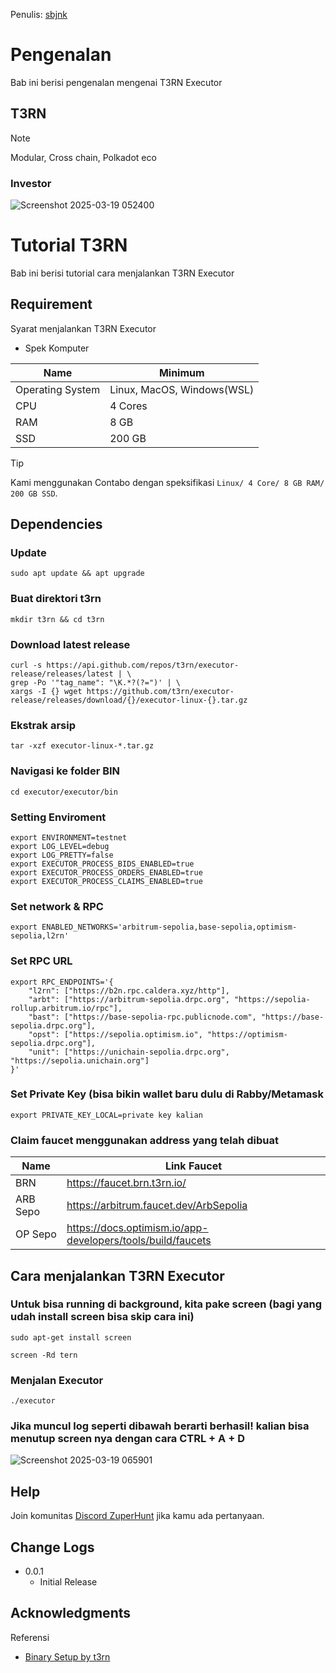 Penulis: [sbjnk](https://x.com/sbjnk_)

# Pengenalan
Bab ini berisi pengenalan mengenai T3RN Executor

## T3RN
> [!NOTE]
> Modular, Cross chain, Polkadot eco

### Investor
![Screenshot 2025-03-19 052400](https://github.com/user-attachments/assets/cbfbbdaa-b1e2-4027-b574-8b581c08e83d)


# Tutorial T3RN
Bab ini berisi tutorial cara menjalankan T3RN Executor

## Requirement
Syarat menjalankan T3RN Executor
- Spek Komputer
  
| Name | Minimum |
| ------------- | ------------- |
| Operating System  | Linux, MacOS, Windows(WSL)  |
| CPU  | 4 Cores  |
| RAM  | 8 GB  |
| SSD  | 200 GB  |


> [!TIP]
> Kami menggunakan Contabo dengan speksifikasi `Linux/ 4 Core/ 8 GB RAM/ 200 GB SSD`.
  
## Dependencies

### Update
```
sudo apt update && apt upgrade
```

### Buat direktori t3rn
```
mkdir t3rn && cd t3rn
```

### Download latest release
```
curl -s https://api.github.com/repos/t3rn/executor-release/releases/latest | \
grep -Po '"tag_name": "\K.*?(?=")' | \
xargs -I {} wget https://github.com/t3rn/executor-release/releases/download/{}/executor-linux-{}.tar.gz
```

### Ekstrak arsip
```
tar -xzf executor-linux-*.tar.gz
```

### Navigasi ke folder BIN
```
cd executor/executor/bin
```

### Setting Enviroment
```
export ENVIRONMENT=testnet
export LOG_LEVEL=debug
export LOG_PRETTY=false
export EXECUTOR_PROCESS_BIDS_ENABLED=true
export EXECUTOR_PROCESS_ORDERS_ENABLED=true
export EXECUTOR_PROCESS_CLAIMS_ENABLED=true
```

### Set network & RPC
```
export ENABLED_NETWORKS='arbitrum-sepolia,base-sepolia,optimism-sepolia,l2rn'
```

### Set RPC URL
```
export RPC_ENDPOINTS='{
    "l2rn": ["https://b2n.rpc.caldera.xyz/http"],
    "arbt": ["https://arbitrum-sepolia.drpc.org", "https://sepolia-rollup.arbitrum.io/rpc"],
    "bast": ["https://base-sepolia-rpc.publicnode.com", "https://base-sepolia.drpc.org"],
    "opst": ["https://sepolia.optimism.io", "https://optimism-sepolia.drpc.org"],
    "unit": ["https://unichain-sepolia.drpc.org", "https://sepolia.unichain.org"]
}'
```

### Set Private Key (bisa bikin wallet baru dulu di Rabby/Metamask
```
export PRIVATE_KEY_LOCAL=private key kalian
```

### Claim faucet menggunakan address yang telah dibuat
| Name | Link Faucet |
| ------------- | ------------- |
| BRN  | https://faucet.brn.t3rn.io/ |
| ARB Sepo  | https://arbitrum.faucet.dev/ArbSepolia |
| OP Sepo  | https://docs.optimism.io/app-developers/tools/build/faucets |

## Cara menjalankan T3RN Executor

### Untuk bisa running di background, kita pake screen (bagi yang udah install screen bisa skip cara ini)
```
sudo apt-get install screen

screen -Rd tern
```

### Menjalan Executor
```
./executor
```
### Jika muncul log seperti dibawah berarti berhasil! kalian bisa menutup screen nya dengan cara CTRL + A + D
![Screenshot 2025-03-19 065901](https://github.com/user-attachments/assets/326b3406-aa86-437d-bfc9-30c6c5e5639d)


## Help

Join komunitas [Discord ZuperHunt](https://t.co/n7TeWVlA48) jika kamu ada pertanyaan.

## Change Logs

* 0.0.1
    * Initial Release

## Acknowledgments

Referensi
* [Binary Setup by t3rn](https://docs.t3rn.io/executor/become-an-executor/binary-setup)
